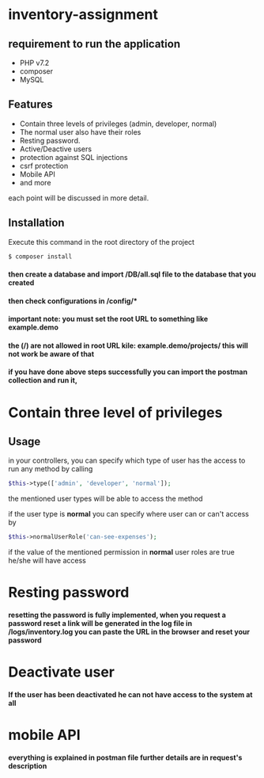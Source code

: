 # inventory-assignment

## requirement to run the application
- PHP v7.2
- composer
- MySQL 


## Features
- Contain three levels of privileges (admin, developer, normal)
- The normal user also have their roles
- Resting password.
- Active/Deactive users
- protection against SQL injections
- csrf protection
- Mobile API
- and more

each point will be discussed in more detail.

## Installation

Execute this command in the root directory of the project

```bash
$ composer install
```
#### then create a database and import /DB/all.sql file to the database that you created
#### then check configurations in /config/*
#### important note: you must set the root URL to something like example.demo 
#### the (/) are not allowed in root URL kile: example.demo/projects/ this will not work be aware of that
#### if you have done above steps successfully you can import the postman collection and run it,

# Contain three level of privileges

## Usage

in your controllers, you can specify which type of user has the access to run any method by calling

```php
$this->type(['admin', 'developer', 'normal']);
```

the mentioned user types will be able to access the method

if the user type is __normal__ you can specify where user can or can't access by

```php
$this->normalUserRole('can-see-expenses');
```

if the value of the mentioned permission in __normal__ user roles are true he/she will have access

# Resting password

#### resetting the password is fully implemented, when you request a password reset a link will be generated in the log file in /logs/inventory.log you can paste the URL in the browser and reset your password

# Deactivate user 

#### If the user has been deactivated he can not have access to the system at all



# mobile API

#### everything is explained in postman file further details are in request's description
